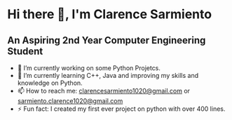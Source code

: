 # Hi there 👋, I'm Clarence Sarmiento
## An Aspiring 2nd Year Computer Engineering Student

- 🔭 I’m currently working on some Python Projetcs.
- 🌱 I’m currently learning C++, Java and improving my skills and knowledge on Python.
- 📫 How to reach me: clarencesarmiento1020@gmail.com or sarmiento.clarence1020@gmail.com
- ⚡ Fun fact: I created my first ever project on python with over 400 lines.

